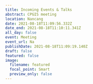 ```yaml
---
title: Incoming Events & Talks
abstract: CPGIS meeting
location: Nancang
date: 2021-08-18T11:09:56.332Z
date_end: 2021-08-18T11:10:11.341Z
all_day: false
event: Meeting
event_url: Na
publishDate: 2021-08-18T11:09:19.140Z
draft: false
featured: false
image:
  filename: featured
  focal_point: Smart
  preview_only: false
---
```

